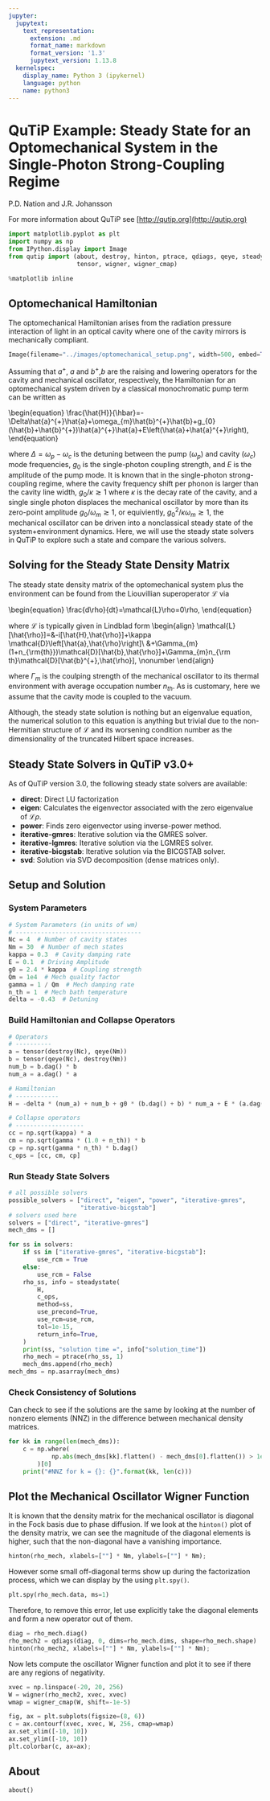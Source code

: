 ```yaml
---
jupyter:
  jupytext:
    text_representation:
      extension: .md
      format_name: markdown
      format_version: '1.3'
      jupytext_version: 1.13.8
  kernelspec:
    display_name: Python 3 (ipykernel)
    language: python
    name: python3
---
```


# QuTiP Example: Steady State for an Optomechanical System in the Single-Photon Strong-Coupling Regime


P.D. Nation and J.R. Johansson

For more information about QuTiP see [http://qutip.org](http://qutip.org)

```python
import matplotlib.pyplot as plt
import numpy as np
from IPython.display import Image
from qutip import (about, destroy, hinton, ptrace, qdiags, qeye, steadystate,
                   tensor, wigner, wigner_cmap)

%matplotlib inline
```

## Optomechanical Hamiltonian


The optomechanical Hamiltonian arises from the radiation pressure interaction of light in an optical cavity where one of the cavity mirrors is mechanically compliant.

```python
Image(filename="../images/optomechanical_setup.png", width=500, embed=True)
```

Assuming that $a^{+}$, $a$ and $b^{+}$,$b$ are the raising and lowering operators for the cavity and mechanical oscillator, respectively, the Hamiltonian for an optomechanical system driven by a classical monochromatic pump term can be written as 


\begin{equation}
\frac{\hat{H}}{\hbar}=-\Delta\hat{a}^{+}\hat{a}+\omega_{m}\hat{b}^{+}\hat{b}+g_{0}(\hat{b}+\hat{b}^{+})\hat{a}^{+}\hat{a}+E\left(\hat{a}+\hat{a}^{+}\right),
\end{equation}


where $\Delta=\omega_{p}-\omega_{c}$ is the detuning between the pump ($\omega_{p}$) and cavity ($\omega_{c}$) mode frequencies, $g_{0}$ is the single-photon coupling strength, and $E$ is the amplitude of the pump mode. It is known that in the single-photon strong-coupling regime, where the cavity frequency shift per phonon is larger than the cavity line width, $g_{0}/\kappa \gtrsim 1$ where $\kappa$ is the decay rate of the cavity, and a single single photon displaces the mechanical oscillator by more than its zero-point amplitude $g_{0}/\omega_{m} \gtrsim 1$, or equiviently, $g^{2}_{0}/\kappa\omega_{m} \gtrsim 1$, the mechanical oscillator can be driven into a nonclassical steady state of the system$+$environment dynamics.  Here, we will use the steady state solvers in QuTiP to explore such a state and compare the various solvers.


## Solving for the Steady State Density Matrix


The steady state density matrix of the optomechanical system plus the environment can be found from the Liouvillian superoperator $\mathcal{L}$ via

\begin{equation}
\frac{d\rho}{dt}=\mathcal{L}\rho=0\rho,
\end{equation}

where $\mathcal{L}$ is typically given in Lindblad form
\begin{align}
\mathcal{L}[\hat{\rho}]=&-i[\hat{H},\hat{\rho}]+\kappa \mathcal{D}\left[\hat{a},\hat{\rho}\right]\\
&+\Gamma_{m}(1+n_{\rm{th}})\mathcal{D}[\hat{b},\hat{\rho}]+\Gamma_{m}n_{\rm th}\mathcal{D}[\hat{b}^{+},\hat{\rho}], \nonumber
\end{align}

where $\Gamma_{m}$ is the coulping strength of the mechanical oscillator to its thermal environment with average occupation number $n_{th}$.  As is customary, here we assume that the cavity mode is coupled to the vacuum.

Although, the steady state solution is nothing but an eigenvalue equation, the numerical solution to this equation is anything but trivial due to the non-Hermitian structure of $\mathcal{L}$ and its worsening condition number as the dimensionality of the truncated Hilbert space increases.


## Steady State Solvers in QuTiP v3.0+


As of QuTiP version 3.0, the following steady state solvers are available:

- **direct**: Direct LU factorization
- **eigen**: Calculates the eigenvector associated with the zero eigenvalue of $\mathcal{L}\rho$.
- **power**: Finds zero eigenvector using inverse-power method.
- **iterative-gmres**: Iterative solution via the GMRES solver.
- **iterative-lgmres**: Iterative solution via the LGMRES solver.
- **iterative-bicgstab**: Iterative solution via the BICGSTAB solver.
- **svd**: Solution via SVD decomposition (dense matrices only).


## Setup and Solution


### System Parameters

```python
# System Parameters (in units of wm)
# -----------------------------------
Nc = 4  # Number of cavity states
Nm = 30  # Number of mech states
kappa = 0.3  # Cavity damping rate
E = 0.1  # Driving Amplitude
g0 = 2.4 * kappa  # Coupling strength
Qm = 1e4  # Mech quality factor
gamma = 1 / Qm  # Mech damping rate
n_th = 1  # Mech bath temperature
delta = -0.43  # Detuning
```

### Build Hamiltonian and Collapse Operators

```python
# Operators
# ----------
a = tensor(destroy(Nc), qeye(Nm))
b = tensor(qeye(Nc), destroy(Nm))
num_b = b.dag() * b
num_a = a.dag() * a

# Hamiltonian
# ------------
H = -delta * (num_a) + num_b + g0 * (b.dag() + b) * num_a + E * (a.dag() + a)

# Collapse operators
# -------------------
cc = np.sqrt(kappa) * a
cm = np.sqrt(gamma * (1.0 + n_th)) * b
cp = np.sqrt(gamma * n_th) * b.dag()
c_ops = [cc, cm, cp]
```

### Run Steady State Solvers

```python
# all possible solvers
possible_solvers = ["direct", "eigen", "power", "iterative-gmres",
                    "iterative-bicgstab"]
# solvers used here
solvers = ["direct", "iterative-gmres"]
mech_dms = []

for ss in solvers:
    if ss in ["iterative-gmres", "iterative-bicgstab"]:
        use_rcm = True
    else:
        use_rcm = False
    rho_ss, info = steadystate(
        H,
        c_ops,
        method=ss,
        use_precond=True,
        use_rcm=use_rcm,
        tol=1e-15,
        return_info=True,
    )
    print(ss, "solution time =", info["solution_time"])
    rho_mech = ptrace(rho_ss, 1)
    mech_dms.append(rho_mech)
mech_dms = np.asarray(mech_dms)
```

### Check Consistency of Solutions


Can check to see if the solutions are the same by looking at the number of nonzero elements (NNZ) in the difference between mechanical density matrices.

```python
for kk in range(len(mech_dms)):
    c = np.where(
            np.abs(mech_dms[kk].flatten() - mech_dms[0].flatten()) > 1e-5
        )[0]
    print("#NNZ for k = {}: {}".format(kk, len(c)))
```

## Plot the Mechanical Oscillator Wigner Function


It is known that the density matrix for the mechanical oscillator is diagonal in the Fock basis due to phase diffusion. If we look at the `hinton()` plot of the density matrix, we can see the magnitude of the diagonal elements is higher, such that the non-diagonal have a vanishing importance.

```python
hinton(rho_mech, xlabels=[""] * Nm, ylabels=[""] * Nm);
```

However some small off-diagonal terms show up during the factorization process, which we can display by the using `plt.spy()`.

```python
plt.spy(rho_mech.data, ms=1)
```

Therefore, to remove this error, let use explicitly take the diagonal elements and form a new operator out of them.

```python
diag = rho_mech.diag()
rho_mech2 = qdiags(diag, 0, dims=rho_mech.dims, shape=rho_mech.shape)
hinton(rho_mech2, xlabels=[""] * Nm, ylabels=[""] * Nm);
```

Now lets compute the oscillator Wigner function and plot it to see if there are any regions of negativity.

```python
xvec = np.linspace(-20, 20, 256)
W = wigner(rho_mech2, xvec, xvec)
wmap = wigner_cmap(W, shift=-1e-5)
```

```python
fig, ax = plt.subplots(figsize=(8, 6))
c = ax.contourf(xvec, xvec, W, 256, cmap=wmap)
ax.set_xlim([-10, 10])
ax.set_ylim([-10, 10])
plt.colorbar(c, ax=ax);
```

## About

```python
about()
```

